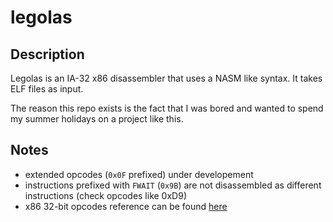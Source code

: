 # legolas

## Description
Legolas is an IA-32 x86 disassembler that uses a NASM like syntax.
It takes ELF files as input.

The reason this repo exists is the fact that I was bored and wanted to spend my summer holidays on a project like this.

## Notes
* extended opcodes (`0x0F` prefixed) under developement
* instructions prefixed with `FWAIT` (`0x9B`) are not disassembled as different instructions (check opcodes like 0xD9)
* x86 32-bit opcodes reference can be found [here](http://ref.x86asm.net/coder32.html)
